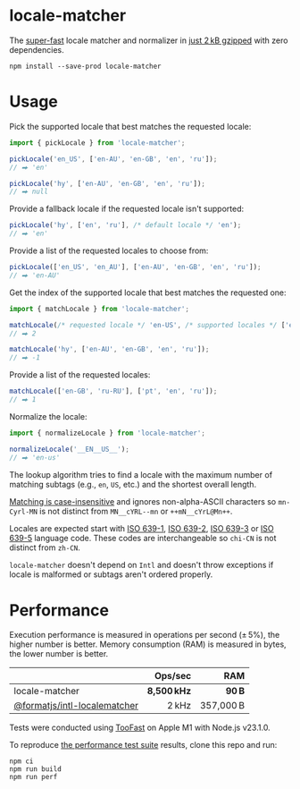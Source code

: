 # locale-matcher

The [super-fast](#performance) locale matcher and normalizer in
[just 2 kB gzipped](https://bundlephobia.com/package/locale-matcher) with zero dependencies.

```shell
npm install --save-prod locale-matcher
```

# Usage

Pick the supported locale that best matches the requested locale:

```ts
import { pickLocale } from 'locale-matcher';

pickLocale('en_US', ['en-AU', 'en-GB', 'en', 'ru']);
// ⮕ 'en'

pickLocale('hy', ['en-AU', 'en-GB', 'en', 'ru']);
// ⮕ null
```

Provide a fallback locale if the requested locale isn't supported:

```ts
pickLocale('hy', ['en', 'ru'], /* default locale */ 'en');
// ⮕ 'en'
```

Provide a list of the requested locales to choose from:

```ts
pickLocale(['en_US', 'en_AU'], ['en-AU', 'en-GB', 'en', 'ru']);
// ⮕ 'en-AU'
```

Get the index of the supported locale that best matches the requested one:

```ts
import { matchLocale } from 'locale-matcher';

matchLocale(/* requested locale */ 'en-US', /* supported locales */ ['en-AU', 'en-GB', 'en', 'ru']);
// ⮕ 2

matchLocale('hy', ['en-AU', 'en-GB', 'en', 'ru']);
// ⮕ -1
```

Provide a list of the requested locales:

```ts
matchLocale(['en-GB', 'ru-RU'], ['pt', 'en', 'ru']);
// ⮕ 1
```

Normalize the locale:

```ts
import { normalizeLocale } from 'locale-matcher';

normalizeLocale('__EN__US__');
// ⮕ 'en-us'
```

The lookup algorithm tries to find a locale with the maximum number of matching subtags (e.g., `en`, `US`, etc.) and
the shortest overall length.

[Matching is case-insensitive](https://tools.ietf.org/search/bcp47#section-2.1.1) and ignores non-alpha-ASCII characters
so `mn-Cyrl-MN` is not distinct from `MN__cYRL--mn` or `++mN__cYrL@Mn++`.

Locales are expected start with [ISO 639-1](https://en.wikipedia.org/wiki/List_of_ISO_639-1_codes),
[ISO 639-2](https://en.wikipedia.org/wiki/List_of_ISO_639-2_codes),
[ISO 639-3](https://en.wikipedia.org/wiki/List_of_ISO_639-3_codes) or
[ISO 639-5](https://en.wikipedia.org/wiki/List_of_ISO_639-5_codes) language code. These codes are interchangeable
so `chi-CN` is not distinct from `zh-CN`.

`locale-matcher` doesn't depend on `Intl` and doesn't throw exceptions if locale is malformed or subtags aren't ordered
properly.

# Performance

Execution performance is measured in operations per second (± 5%), the higher number is better.
Memory consumption (RAM) is measured in bytes, the lower number is better.

|                                                                                        |       Ops/sec |       RAM |
| -------------------------------------------------------------------------------------- | ------------: | --------: |
| locale-matcher                                                                         | **8,500 kHz** |  **90 B** |
| [@formatjs/intl-localematcher](https://formatjs.io/docs/polyfills/intl-localematcher/) |         2 kHz | 357,000 B |

Tests were conducted using [TooFast](https://github.com/smikhalevski/toofast#readme) on Apple M1 with Node.js v23.1.0.

To reproduce [the performance test suite](./src/test/index.perf.js) results, clone this repo and run:

```shell
npm ci
npm run build
npm run perf
```
